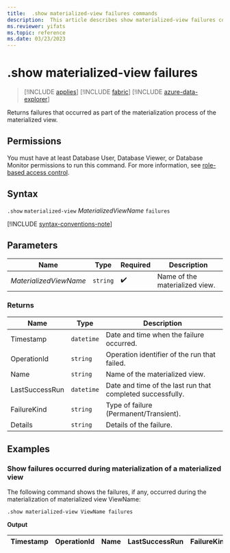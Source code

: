 ```yaml
---
title:  .show materialized-view failures commands
description:  This article describes show materialized-view failures commands.
ms.reviewer: yifats
ms.topic: reference
ms.date: 03/23/2023
---
```


# .show materialized-view failures

> [!INCLUDE [applies](../../includes/applies-to-version/applies.md)] [!INCLUDE [fabric](../../includes/applies-to-version/fabric.md)] [!INCLUDE [azure-data-explorer](../../includes/applies-to-version/azure-data-explorer.md)]

Returns failures that occurred as part of the materialization process of the materialized view.

## Permissions

You must have at least Database User, Database Viewer, or Database Monitor permissions to run this command. For more information, see [role-based access control](../../access-control/role-based-access-control.md).

## Syntax

`.show` `materialized-view` *MaterializedViewName* `failures`

[!INCLUDE [syntax-conventions-note](../../includes/syntax-conventions-note.md)]

## Parameters

| Name                   | Type   | Required | Description                    |
|------------------------|--------|----------|--------------------------------|
| *MaterializedViewName* | `string` |  :heavy_check_mark:  | Name of the materialized view. |

### Returns

| Name           | Type      | Description                                                |
|----------------|-----------|------------------------------------------------------------|
| Timestamp      | `datetime` | Date and time when the failure occurred.                    |
| OperationId    | `string` | Operation identifier of the run that failed.               |
| Name           | `string` | Name of the materialized view.                             |
| LastSuccessRun | `datetime` | Date and time of the last run that completed successfully. |
| FailureKind    | `string` | Type of failure (Permanent/Transient).                     |
| Details        | `string` | Details of the failure.                                    |

## Examples

### Show failures occurred during materialization of a materialized view

The following command shows the failures, if any, occurred during the materialization of materialized view ViewName:

```kusto
.show materialized-view ViewName failures
```

**Output**

| Timestamp | OperationId | Name  | LastSuccessRun | FailureKind | Details |
|-----------|-------------|-------|----------------|-------------|---------|
